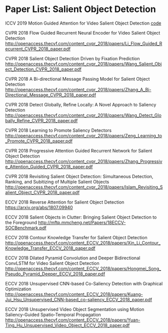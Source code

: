 # Paper List: Salient Object Detection
ICCV 2019 Motion Guided Attention for Video Salient Object Detection <a href="https://github.com/lhaof/Motion-Guided-Attention">code</a> 

CVPR 2018 Flow Guided Recurrent Neural Encoder for Video Salient Object Detection http://openaccess.thecvf.com/content_cvpr_2018/papers/Li_Flow_Guided_Recurrent_CVPR_2018_paper.pdf

CVPR 2018 Salient Object Detection Driven by Fixation Prediction http://openaccess.thecvf.com/content_cvpr_2018/papers/Wang_Salient_Object_Detection_CVPR_2018_paper.pdf 

CVPR 2018 A Bi-directional Message Passing Model for Salient Object Detection http://openaccess.thecvf.com/content_cvpr_2018/papers/Zhang_A_Bi-Directional_Message_CVPR_2018_paper.pdf

CVPR 2018 Detect Globally, Refine Locally: A Novel Approach to Saliency Detection http://openaccess.thecvf.com/content_cvpr_2018/papers/Wang_Detect_Globally_Refine_CVPR_2018_paper.pdf

CVPR 2018 Learning to Promote Saliency Detectors http://openaccess.thecvf.com/content_cvpr_2018/papers/Zeng_Learning_to_Promote_CVPR_2018_paper.pdf

CVPR 2018 Progressive Attention Guided Recurrent Network for Salient Object Detection http://openaccess.thecvf.com/content_cvpr_2018/papers/Zhang_Progressive_Attention_Guided_CVPR_2018_paper.pdf

CVPR 2018 Revisiting Salient Object Detection: Simultaneous Detection, Ranking, and Subitizing of Multiple Salient Objects http://openaccess.thecvf.com/content_cvpr_2018/papers/Islam_Revisiting_Salient_Object_CVPR_2018_paper.pdf 

ECCV 2018 Reverse Attention for Salient Object Detection https://arxiv.org/abs/1807.09940

ECCV 2018 Salient Objects in Clutter: Bringing Salient Object Detection to the Foreground http://mftp.mmcheng.net/Papers/18ECCV-SOCBenchmark.pdf

ECCV 2018 Contour Knowledge Transfer for Salient Object Detection http://openaccess.thecvf.com/content_ECCV_2018/papers/Xin_Li_Contour_Knowledge_Transfer_ECCV_2018_paper.pdf

ECCV 2018 Dilated Pyramid Convolution and Deeper Bidirectional ConvLSTM for Video Salient Object Detection http://openaccess.thecvf.com/content_ECCV_2018/papers/Hongmei_Song_Pseudo_Pyramid_Deeper_ECCV_2018_paper.pdf

ECCV 2018 Unsupervised CNN-based Co-Saliency Detection with Graphical Optimization http://openaccess.thecvf.com/content_ECCV_2018/papers/Kuang-Jui_Hsu_Unsupervised_CNN-based_co-saliency_ECCV_2018_paper.pdf 

ECCV 2018 Unsupervised Video Object Segmentation using Motion Saliency-Guided Spatio-Temporal Propagation http://openaccess.thecvf.com/content_ECCV_2018/papers/Yuan-Ting_Hu_Unsupervised_Video_Object_ECCV_2018_paper.pdf
